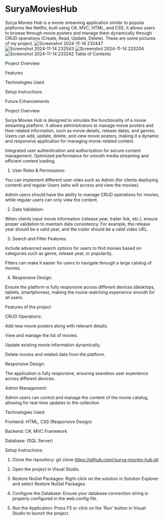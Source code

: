 # SuryaMoviesHub
Surya Movies Hub is a movie streaming application similar to popular platforms like Netflix, built using C#, MVC, HTML, and CSS. It allows users to browse through movie posters and manage them dynamically through CRUD operations (Create, Read, Update, Delete).
These are some pictures of my project.
![Screenshot 2024-11-14 232447](https://github.com/user-attachments/assets/354ca3df-6978-4e57-80d4-cda090f9d08f)
![Screenshot 2024-11-14 232543](https://github.com/user-attachments/assets/d454b055-081d-4793-82a4-2533b78120bc)
![Screenshot 2024-11-14 233204](https://github.com/user-attachments/assets/b03bbf85-a777-4eb4-be23-59d364024969)
![Screenshot 2024-11-14 233242](https://github.com/user-attachments/assets/d02b1641-28c7-41da-bb2f-914db8999ff9)
Table of Contents

Project Overview

Features

Technologies Used

Setup Instructions

Future Enhancements

Project Overview

Surya Movies Hub is designed to simulate the functionality of a movie streaming platform. It allows administrators to manage movie posters and their related information, such as movie details, release dates, and genres. Users can add, update, delete, and view movie posters, making it a dynamic and responsive application for managing movie-related content.

Integrated user authentication and authorization for secure content management. Optimized performance for
smooth media streaming and efficient content loading.

1. User Roles & Permissions:

You can implement different user roles such as Admin (for clients deploying content) and regular Users (who will access and view the movies).

Admin users should have the ability to manage CRUD operations for movies, while regular users can only view the content.

2. Data Validation:

When clients input movie information (release year, trailer link, etc.), ensure proper validation to maintain data consistency. For example, the release year should be a valid year, and the trailer should be a valid video URL.

3. Search and Filter Features:

Include advanced search options for users to find movies based on categories such as genre, release year, or popularity.

Filters can make it easier for users to navigate through a large catalog of movies.

4. Responsive Design:

Ensure the platform is fully responsive across different devices (desktops, tablets, smartphones), making the movie-watching experience smooth for all users.

Features of the project

CRUD Operations:

Add new movie posters along with relevant details.

View and manage the list of movies.

Update existing movie information dynamically.

Delete movies and related data from the platform.


Responsive Design:

The application is fully responsive, ensuring seamless user experience across different devices.

Admin Management:

Admin users can control and manage the content of the movie catalog, allowing for real-time updates to the collection.

Technologies Used:

Frontend: HTML, CSS (Responsive Design)

Backend: C#, MVC Framework

Database: (SQL Server)


Setup Instructions:

1. Clone the repository:
git clone https://github.com//surya-movies-hub.git

2. Open the project in Visual Studio.

3. Restore NuGet Packages:
Right-click on the solution in Solution Explorer and select Restore NuGet Packages.

4. Configure the Database:
Ensure your database connection string is properly configured in the web.config file.

6. Run the Application:
Press F5 or click on the 'Run' button in Visual Studio to launch the project.


